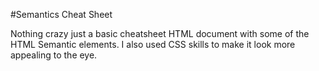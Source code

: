 #Semantics Cheat Sheet

Nothing crazy just a basic cheatsheet HTML document with some of the HTML Semantic elements. I also used CSS skills to make it look more appealing to the eye. 
